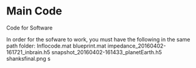 # Main Code
Code for Software

In order for the sofware to work, you must have the following in the same path folder:
Inflocode.mat
blueprint.mat
impedance_20160402-161721_inbrain.h5
snapshot_20160402-161433_planetEarth.h5
shanksfinal.png
s
